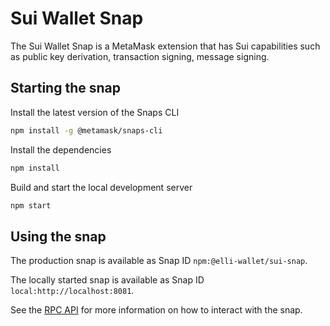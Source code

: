 # Sui Wallet Snap

The Sui Wallet Snap is a MetaMask extension that has Sui capabilities such as public key derivation, transaction signing, message signing.

## Starting the snap

Install the latest version of the Snaps CLI

```bash
npm install -g @metamask/snaps-cli
```

Install the dependencies

```bash
npm install
```

Build and start the local development server

```bash
npm start
```

## Using the snap

The production snap is available as Snap ID `npm:@elli-wallet/sui-snap`.

The locally started snap is available as Snap ID `local:http://localhost:8081`.

See the [RPC API](./RPC.md) for more information on how to interact with the snap.

